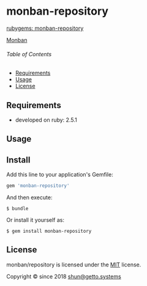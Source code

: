 # monban-repository

[rubygems: monban-repository](https://rubygems.org/gems/monban-repository)

[Monban](https://github.com/getto-systems/rubygems-monban-repository)


###### Table of Contents

- [Requirements](#Requirements)
- [Usage](#Usage)
- [License](#License)

<a id="Requirements"></a>
## Requirements

- developed on ruby: 2.5.1


<a id="Usage"></a>
## Usage

## Install

Add this line to your application's Gemfile:

```ruby
gem 'monban-repository'
```

And then execute:

```
$ bundle
```

Or install it yourself as:

```
$ gem install monban-repository
```


<a id="License"></a>
## License

monban/repository is licensed under the [MIT](LICENSE) license.

Copyright &copy; since 2018 shun@getto.systems
